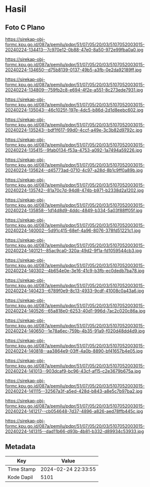 # Hasil

## Foto C Plano

https://sirekap-obj-formc.kpu.go.id/087a/pemilu/pdpr/51/07/05/20/03/5107052003015-20240224-134413--7c970e12-0b88-47e0-8a50-972e99fba0a0.jpg

https://sirekap-obj-formc.kpu.go.id/087a/pemilu/pdpr/51/07/05/20/03/5107052003015-20240224-134650--d75b8139-0137-49b5-a3fb-0e2da92189ff.jpg

https://sirekap-obj-formc.kpu.go.id/087a/pemilu/pdpr/51/07/05/20/03/5107052003015-20240224-134809--759fb2c8-e694-4f2e-a551-8c273ede7931.jpg

https://sirekap-obj-formc.kpu.go.id/087a/pemilu/pdpr/51/07/05/20/03/5107052003015-20240224-135043--46c1025f-197e-4dc5-b86d-2d1d8eebc602.jpg

https://sirekap-obj-formc.kpu.go.id/087a/pemilu/pdpr/51/07/05/20/03/5107052003015-20240224-135243--bdf1f617-99d0-4ccf-a49e-3c3b82d9792c.jpg

https://sirekap-obj-formc.kpu.go.id/087a/pemilu/pdpr/51/07/05/20/03/5107052003015-20240224-135415--9fab0134-f53a-4753-a092-1a7494a59226.jpg

https://sirekap-obj-formc.kpu.go.id/087a/pemilu/pdpr/51/07/05/20/03/5107052003015-20240224-135624--d45773ad-0710-4c97-a28d-8b1c9ff0a89b.jpg

https://sirekap-obj-formc.kpu.go.id/087a/pemilu/pdpr/51/07/05/20/03/5107052003015-20240224-135742--81a70c7d-94d8-474b-b971-b2338d2a1202.jpg

https://sirekap-obj-formc.kpu.go.id/087a/pemilu/pdpr/51/07/05/20/03/5107052003015-20240224-135858--1d14d8d9-4ddc-4849-b334-5a03f88ff05f.jpg

https://sirekap-obj-formc.kpu.go.id/087a/pemilu/pdpr/51/07/05/20/03/5107052003015-20240224-140002--5d91c415-68ef-4a96-8076-378fd51221c1.jpg

https://sirekap-obj-formc.kpu.go.id/087a/pemilu/pdpr/51/07/05/20/03/5107052003015-20240224-140121--85ac9ca0-320a-49d2-9f1a-fd1059544cb3.jpg

https://sirekap-obj-formc.kpu.go.id/087a/pemilu/pdpr/51/07/05/20/03/5107052003015-20240224-140302--4b654e0e-3e16-41c9-b3fb-ec0dedb7ba78.jpg

https://sirekap-obj-formc.kpu.go.id/087a/pemilu/pdpr/51/07/05/20/03/5107052003015-20240224-140423--6789f0e9-8c13-4933-9cdf-41008c0a43a6.jpg

https://sirekap-obj-formc.kpu.go.id/087a/pemilu/pdpr/51/07/05/20/03/5107052003015-20240224-140526--65a818e0-6253-40d1-996d-7ac2c020c86a.jpg

https://sirekap-obj-formc.kpu.go.id/087a/pemilu/pdpr/51/07/05/20/03/5107052003015-20240224-140650--1e78a6ec-759b-4b35-91a9-f020d48dd4d9.jpg

https://sirekap-obj-formc.kpu.go.id/087a/pemilu/pdpr/51/07/05/20/03/5107052003015-20240224-140818--aa3864e9-03ff-4a0b-8890-bf41657b4e05.jpg

https://sirekap-obj-formc.kpu.go.id/087a/pemilu/pdpr/51/07/05/20/03/5107052003015-20240224-141013--903dcaf9-bc96-43cf-af15-c2e3679b675a.jpg

https://sirekap-obj-formc.kpu.go.id/087a/pemilu/pdpr/51/07/05/20/03/5107052003015-20240224-141115--32567a3f-a5ed-428d-b843-a8e5c7b97ba2.jpg

https://sirekap-obj-formc.kpu.go.id/087a/pemilu/pdpr/51/07/05/20/03/5107052003015-20240224-141217--cb054648-7d37-4896-a826-aed78ffb445c.jpg

https://sirekap-obj-formc.kpu.go.id/087a/pemilu/pdpr/51/07/05/20/03/5107052003015-20240224-141315--dad11b66-d93b-4b81-b332-d89934c53933.jpg


## Metadata

| Key        | Value               |
| ---------- | ------------------- |
| Time Stamp | 2024-02-24 22:33:55 |
| Kode Dapil | 5101                |



